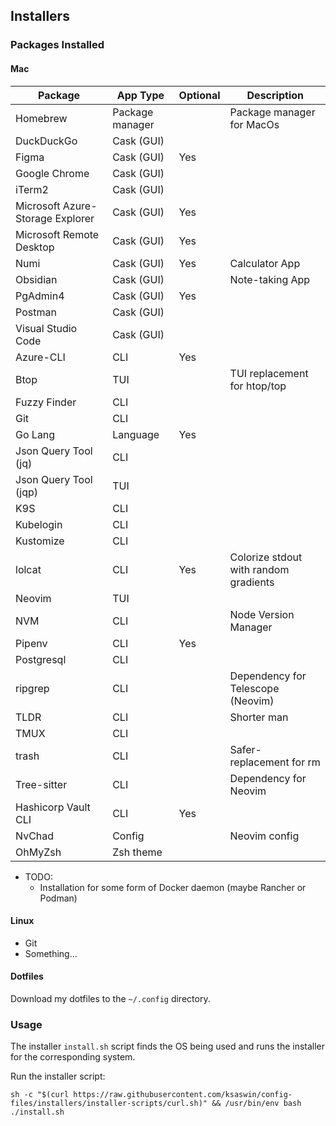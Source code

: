 ## Installers


### Packages Installed

#### Mac

| Package                          | App Type        | Optional | Description                           |
|----------------------------------|-----------------|----------|---------------------------------------|
| Homebrew                         | Package manager |          | Package manager for MacOs             |
| DuckDuckGo                       | Cask (GUI)      |          |                                       |
| Figma                            | Cask (GUI)      | Yes      |                                       |
| Google Chrome                    | Cask (GUI)      |          |                                       |
| iTerm2                           | Cask (GUI)      |          |                                       |
| Microsoft Azure-Storage Explorer | Cask (GUI)      | Yes      |                                       |
| Microsoft Remote Desktop         | Cask (GUI)      | Yes      |                                       |
| Numi                             | Cask (GUI)      | Yes      | Calculator App                        |
| Obsidian                         | Cask (GUI)      |          | Note-taking App                       |
| PgAdmin4                         | Cask (GUI)      | Yes      |                                       |
| Postman                          | Cask (GUI)      |          |                                       |
| Visual Studio Code               | Cask (GUI)      |          |                                       |
| Azure-CLI                        | CLI             | Yes      |                                       |
| Btop                             | TUI             |          | TUI replacement for htop/top          |
| Fuzzy Finder                     | CLI             |          |                                       |
| Git                              | CLI             |          |                                       |
| Go Lang                          | Language        | Yes      |                                       |
| Json Query Tool (jq)             | CLI             |          |                                       |
| Json Query Tool (jqp)            | TUI             |          |                                       |
| K9S                              | CLI             |          |                                       |
| Kubelogin                        | CLI             |          |                                       |
| Kustomize                        | CLI             |          |                                       |
| lolcat                           | CLI             | Yes      | Colorize stdout with random gradients |
| Neovim                           | TUI             |          |                                       |
| NVM                              | CLI             |          | Node Version Manager                  |
| Pipenv                           | CLI             | Yes      |                                       |
| Postgresql                       | CLI             |          |                                       |
| ripgrep                          | CLI             |          | Dependency for Telescope (Neovim)     |
| TLDR                             | CLI             |          | Shorter man                           |
| TMUX                             | CLI             |          |                                       |
| trash                            | CLI             |          | Safer-replacement for rm              |
| Tree-sitter                      | CLI             |          | Dependency for Neovim                 |
| Hashicorp Vault CLI              | CLI             | Yes      |                                       |
| NvChad                           | Config          |          | Neovim config                         |
| OhMyZsh                          | Zsh theme       |          |                                       |

- TODO:
  - Installation for some form of Docker daemon (maybe Rancher or Podman)

#### Linux

- Git
- Something...

#### Dotfiles

Download my dotfiles to the `~/.config` directory.


### Usage

The installer `install.sh` script finds the OS being used and runs the installer for the corresponding system.

Run the installer script:
```shell
sh -c "$(curl https://raw.githubusercontent.com/ksaswin/config-files/installers/installer-scripts/curl.sh)" && /usr/bin/env bash ./install.sh
```

